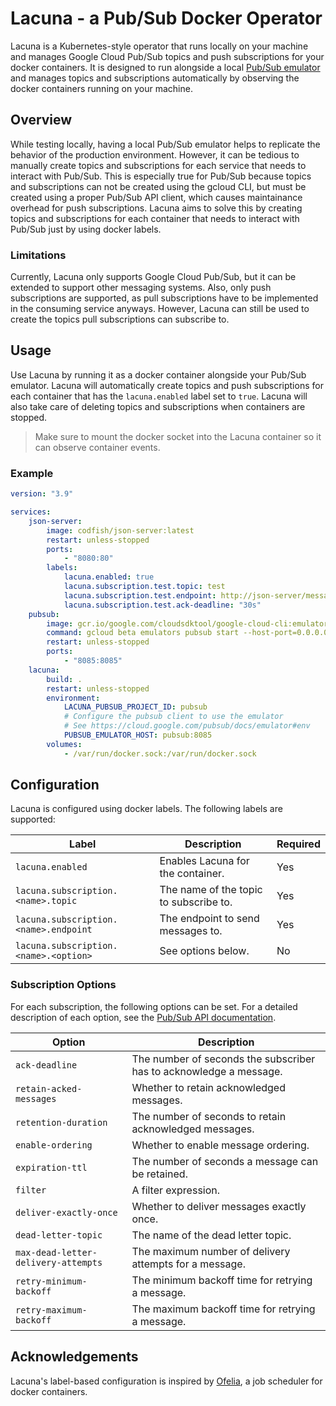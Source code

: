 # Lacuna - a Pub/Sub Docker Operator

Lacuna is a Kubernetes-style operator that runs locally on your machine and manages Google Cloud Pub/Sub topics and push subscriptions for your docker containers. It is designed to run alongside a local [Pub/Sub emulator](https://cloud.google.com/pubsub/docs/emulator) and manages topics and subscriptions automatically by observing the docker containers running on your machine.

## Overview

While testing locally, having a local Pub/Sub emulator helps to replicate the behavior of the production environment. However, it can be tedious to manually create topics and subscriptions for each service that needs to interact with Pub/Sub. This is especially true for Pub/Sub because topics and subscriptions can not be created using the gcloud CLI, but must be created using a proper Pub/Sub API client, which causes maintainance overhead for push subscriptions. Lacuna aims to solve this by creating topics and subscriptions for each container that needs to interact with Pub/Sub just by using docker labels.

### Limitations

Currently, Lacuna only supports Google Cloud Pub/Sub, but it can be extended to support other messaging systems. Also, only push subscriptions are supported, as pull subscriptions have to be implemented in the consuming service anyways. However, Lacuna can still be used to create the topics pull subscriptions can subscribe to.

## Usage

Use Lacuna by running it as a docker container alongside your Pub/Sub emulator. Lacuna will automatically create topics and push subscriptions for each container that has the `lacuna.enabled` label set to `true`. Lacuna will also take care of deleting topics and subscriptions when containers are stopped.

> Make sure to mount the docker socket into the Lacuna container so it can observe container events.

### Example

```yaml
version: "3.9"

services:
    json-server:
        image: codfish/json-server:latest
        restart: unless-stopped
        ports:
            - "8080:80"
        labels:
            lacuna.enabled: true
            lacuna.subscription.test.topic: test
            lacuna.subscription.test.endpoint: http://json-server/messages
            lacuna.subscription.test.ack-deadline: "30s"
    pubsub:
        image: gcr.io/google.com/cloudsdktool/google-cloud-cli:emulators
        command: gcloud beta emulators pubsub start --host-port=0.0.0.0:8085 --project=pubsub
        restart: unless-stopped
        ports:
            - "8085:8085"
    lacuna:
        build: .
        restart: unless-stopped
        environment:
            LACUNA_PUBSUB_PROJECT_ID: pubsub
            # Configure the pubsub client to use the emulator
            # See https://cloud.google.com/pubsub/docs/emulator#env
            PUBSUB_EMULATOR_HOST: pubsub:8085 
        volumes:
            - /var/run/docker.sock:/var/run/docker.sock
```

## Configuration

Lacuna is configured using docker labels. The following labels are supported:

| Label                                 | Description                            | Required |
| ------------------------------------- | -------------------------------------- | -------- |
| `lacuna.enabled`                      | Enables Lacuna for the container.      | Yes      |
| `lacuna.subscription.<name>.topic`    | The name of the topic to subscribe to. | Yes      |
| `lacuna.subscription.<name>.endpoint` | The endpoint to send messages to.      | Yes      |
| `lacuna.subscription.<name>.<option>` | See options below.                     | No       |

### Subscription Options

For each subscription, the following options can be set. For a detailed description of each option, see the [Pub/Sub API documentation](https://cloud.google.com/pubsub/docs/reference/rest/v1/projects.subscriptions).

| Option                              | Description                                                        |
| ----------------------------------- | ------------------------------------------------------------------ |
| `ack-deadline`                      | The number of seconds the subscriber has to acknowledge a message. |
| `retain-acked-messages`             | Whether to retain acknowledged messages.                           |
| `retention-duration`                | The number of seconds to retain acknowledged messages.             |
| `enable-ordering`                   | Whether to enable message ordering.                                |
| `expiration-ttl`                    | The number of seconds a message can be retained.                   |
| `filter`                            | A filter expression.                                               |
| `deliver-exactly-once`              | Whether to deliver messages exactly once.                          |
| `dead-letter-topic`                 | The name of the dead letter topic.                                 |
| `max-dead-letter-delivery-attempts` | The maximum number of delivery attempts for a message.             |
| `retry-minimum-backoff`             | The minimum backoff time for retrying a message.                   |
| `retry-maximum-backoff`             | The maximum backoff time for retrying a message.                   |

## Acknowledgements

Lacuna's label-based configuration is inspired by [Ofelia](https://github.com/mcuadros/ofelia), a job scheduler for docker containers.
